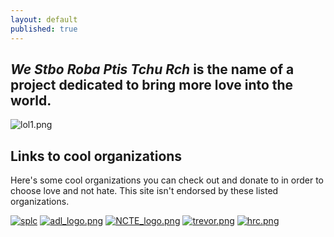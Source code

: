 ```yaml
---
layout: default
published: true
---
```

## _We Stbo Roba Ptis Tchu Rch_ is the name of a project dedicated to bring more love into the world.

![lol1.png]({{site.baseurl}}/lol1.png)

## Links to cool organizations
Here's some cool organizations you can check out and donate to in order to choose love and not hate. This site isn't endorsed by these listed organizations.

[![splc]({{site.baseurl}}/splc-logo.png)](https://www.splcenter.org/)
[![adl_logo.png]({{site.baseurl}}/adl_logo.png)](https://www.adl.org/)
[![NCTE_logo.png]({{site.baseurl}}/NCTE_logo.png)](https://transequality.org/)
[![trevor.png]({{site.baseurl}}/trevor.png)](https://www.thetrevorproject.org)
[![hrc.png]({{site.baseurl}}/hrc.png)](https://www.hrc.org/)
